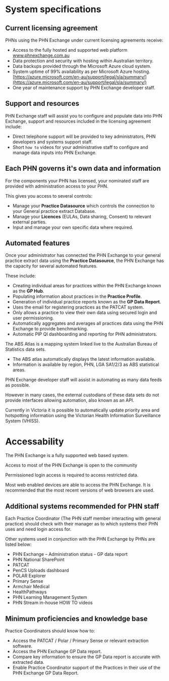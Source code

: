 # System specifications

## Current licensing agreement

PHNs using the PHN Exchange under current licensing agreements receive:

- Access to the fully hosted and supported web platform www.phnexchange.com.au
- Data protection and security with hosting within Australian territory.
- Data backups provided through the Microsoft Azure cloud system.
- System uptime of 99% availability as per Microsoft Azure hosting.
    [https://azure.microsoft.com/en-au/support/legal/sla/summary/](https://azure.microsoft.com/en-au/support/legal/sla/summary/)
- One year of maintenance support by PHN Exchange developer staff.

## Support and resources

PHN Exchange staff will assist you to configure and populate data into PHN Exchange, support and resources included in the licensing agreement include:

- Direct telephone support will be provided to key administrators, PHN developers and systems support staff.
- Short `how to` videos for your administrative staff to configure and manage data inputs into PHN Exchange.

## Each PHN governs it's own data and information

For the components your PHN has licensed, your nominated staff are provided with administration access to your PHN.

This gives you access to several controls:

- Manage your **Practice Datasource** which controls the connection to your General practice extract Database.
- Manage your **Licences** (EULAs, Data sharing, Consent) to relevant external parties.
- Input and manage your own specific data where required.

## Automated features

Once your administrator has connected the PHN Exchange to your general practice extract data using the **Practice Datasource**, the PHN Exchange has the capacity for several automated features.

These include:

- Creating individual areas for practices within the PHN Exchange known as the **GP Hub**. 
- Populating information about practices in the **Practice Profile**.
- Generation of individual practice reports known as the **GP Data Report**.
- Uses the email for registering practices as the PATCAT system.
- Only allows a practice to view their own data using secured login and user permissioning.
- Automatically aggregates and averages all practices data using the PHN Exchange to provide benchmarking.
- Automatic PIP QI dashboarding and reporting for PHN administrators.

The ABS Atlas is a mapping system linked live to the Australian Bureau of Statistics data sets.

- The ABS atlas automatically displays the latest information available.
- Information is available by region, PHN, LGA SA1/2/3 as ABS statistical areas.

PHN Exchange developer staff will assist in automating as many data feeds as possible. 

However in many cases, the external custodians of these data sets do not provide interfaces allowing automation, also known as an API. 

Currently in Victoria it is possible to automatically update priority area and hotspotting information using the Victorian Health Information Surveillance System (VHISS).

# Accessability

The PHN Exchange is a fully supported web based system.

Access to most of the PHN Exchange is open to the community

Permissioned login access is required to access restricted data.

Most web enabled devices are able to access the PHN Exchange. It is recommended that the most recent versions of web browsers are used.

## Additional systems recommended for PHN staff 

Each Practice Coordinator (The PHN staff member interacting with general practice) should check with their manager as to which systems their PHN uses and need login access for.

Other systems used in conjunction with the PHN Exchange by PHNs are listed below:

- PHN Exchange – Administration status - GP data report
- PHN National SharePoint
- PATCAT
- PenCS Uploads dashboard
- POLAR Explorer
- Primary Sense
- Armchair Medical
- HealthPathways
- PHN Learning Management System
- PHN Stream in-house HOW TO videos

## Minimum proficiencies and knowledge base

Practice Coordinators should know how to:

- Access the PATCAT / Polar / Primary Sense or relevant extraction software.
- Access the PHN Exchange GP Data report.
- Compare key information to ensure the GP Data report is accurate with extracted data.
- Enable Practice Coordinator support of the Practices in their use of the PHN Exchange GP Data Report.
 
